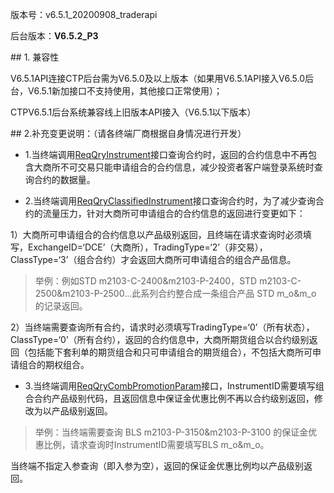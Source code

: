 <p>版本号：v6.5.1_20200908_traderapi</p>
<p>后台版本：<strong>V6.5.2_P3</strong></p>
<span class="anchor" id="f59fab27-5164-4a12-8de2-a0e760d3d5a3"></span>
## 1. 兼容性
<p>V6.5.1API连接CTP后台需为V6.5.0及以上版本（如果用V6.5.1API接入V6.5.0后台，V6.5.1新加接口不支持使用，其他接口正常使用）；</p>
<p>CTPV6.5.1后台系统兼容线上旧版本API接入（V6.5.1以下版本）</p>
<span class="anchor" id="e50c9d54-542b-4986-b6d0-58fd6f2a738b"></span>
## 2.补充变更说明：（请各终端厂商根据自身情况进行开发）
<ul>
<li><p>1.当终端调用<a href="../JYJK/CTHOSTFTDCTRADERSPI/REQQRYINSTRUMENT/">ReqQryInstrument</a>接口查询合约时，返回的合约信息中不再包含大商所不可交易只能申请组合的合约信息，减少投资者客户端登录系统时查询合约的数据量。</p></li>
<li><p>2.当终端调用<a href="../JYJK/CTHOSTFTDCTRADERSPI/REQQRYCLASSIFIEDINSTRUMENT/">ReqQryClassifiedInstrument</a>接口查询合约时，为了减少查询合约的流量压力，针对大商所可申请组合的合约信息的返回进行变更如下：</p></li>
</ul>
<p>1）大商所可申请组合的合约信息以产品级别返回，且终端在请求查询时必须填写，ExchangeID=‘DCE’（大商所），TradingType=‘2’（非交易），ClassType=‘3’（组合合约）才会返回大商所可申请组合的组合产品信息。</p>
<blockquote>
<p>举例：例如STD m2103-C-2400&amp;m2103-P-2400，STD m2103-C-2500&amp;m2103-P-2500...此系列合约整合成一条组合产品 STD m_o&amp;m_o 的记录返回。</p>
</blockquote>
<p>2）当终端需要查询所有合约，请求时必须填写TradingType=‘0’（所有状态），ClassType=‘0’（所有合约），返回的合约信息中，大商所期货组合以合约级别返回（包括能下套利单的期货组合和只可申请组合的期货组合），不包括大商所可申请组合的期权组合。</p>
<ul>
<li>3.当终端调用<a href="../JYJK/CTHOSTFTDCTRADERSPI/REQQRYCOMBPROMOTIONPARAM/">ReqQryCombPromotionParam</a>接口，InstrumentID需要填写组合合约产品级别代码，且返回信息中保证金优惠比例不再以合约级别返回，修改为以产品级别返回。</li>
</ul>
<blockquote>
<p>举例：当终端需要查询 BLS m2103-P-3150&amp;m2103-P-3100 的保证金优惠比例，请求查询时InstrumentID需要填写BLS m_o&amp;m_o。</p>
</blockquote>
<p>当终端不指定入参查询（即入参为空），返回的保证金优惠比例均以产品级别返回。</p>
